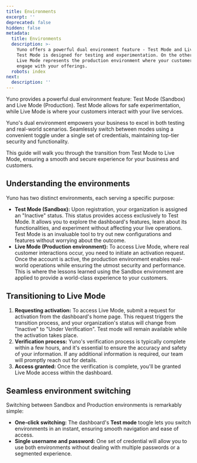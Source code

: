 ```yaml
---
title: Environments
excerpt: ''
deprecated: false
hidden: false
metadata:
  title: Environments
  description: >-
    Yuno offers a powerful dual environment feature - Test Mode and Live Mode.
    Test Mode is designed for testing and experimentation. On the other hand,
    Live Mode represents the production environment where your customers will
    engage with your offerings.
  robots: index
next:
  description: ''
---
```

Yuno provides a powerful dual environment feature: Test Mode (Sandbox) and Live Mode (Production). Test Mode allows for safe experimentation, while Live Mode is where your customers interact with your live services.

Yuno's dual environment empowers your business to excel in both testing and real-world scenarios. Seamlessly switch between modes using a convenient toggle under a single set of credentials, maintaining top-tier security and functionality.

This guide will walk you through the transition from Test Mode to Live Mode, ensuring a smooth and secure experience for your business and customers.

## Understanding the environments

Yuno has two distinct environments, each serving a specific purpose:

* **Test Mode (Sandbox):** Upon registration, your organization is assigned an "Inactive" status. This status provides access exclusively to Test Mode. It allows you to explore the dashboard's features, learn about its functionalities, and experiment without affecting your live operations. Test Mode is an invaluable tool to try out new configurations and features without worrying about the outcome.
* **Live Mode (Production environment):** To access Live Mode, where real customer interactions occur, you need to initiate an activation request. Once the account is active, the production environment enables real-world operations while ensuring the utmost security and performance. This is where the lessons learned using the Sandbox environment are applied to provide a world-class experience to your customers.

## Transitioning to Live Mode

1. **Requesting activation:** To access Live Mode, submit a request for activation from the dashboard's home page. This request triggers the transition process, and your organization's status will change from "Inactive" to "Under Verification". Test mode will remain available while the activation takes place.
2. **Verification process:** Yuno's verification process is typically complete within a few hours, and it's essential to ensure the accuracy and safety of your information. If any additional information is required, our team will promptly reach out for details.
3. **Access granted:** Once the verification is complete, you'll be granted Live Mode access within the dashboard.

## Seamless environment switching

Switching between Sandbox and Production environments is remarkably simple:

* **One-click switching:** The dashboard's **Test mode** toogle lets you switch environments in an instant, ensuring smooth navigation and ease of access.
* **Single username and password:** One set of credential will allow you to use both environments without dealing with multiple passwords or a segmented experience.
